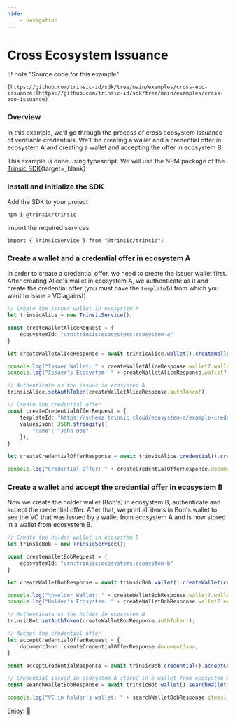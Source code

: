 ```yaml
---
hide:
    - navigation
---
```


# Cross Ecosystem Issuance

!!! note "Source code for this example"

    [https://github.com/trinsic-id/sdk/tree/main/examples/cross-eco-issuance](https://github.com/trinsic-id/sdk/tree/main/examples/cross-eco-issuance)

### Overview

In this example, we'll go through the process of cross ecosystem issuance of verifiable credentials.
We'll be creating a wallet and a credential offer in ecosystem A and creating a wallet and accepting the offer in ecosystem B.

This example is done using typescript. We will use the NPM package of the [Trinsic SDK](https://www.npmjs.com/package/@trinsic/trinsic){target=_blank}

### Install and initialize the SDK

Add the SDK to your project

```
npm i @trinsic/trinsic
```

Import the required services

```
import { TrinsicService } from "@trinsic/trinsic";
```

### Create a wallet and a credential offer in ecosystem A

In order to create a credential offer, we need to create the issuer wallet first. After creating Alice's wallet in
ecosystem A, we authenticate as it and create the credential offer (you must have the `templateId` from which you want to issue a VC against).

```ts
// Create the issuer wallet in ecosystem A
let trinsicAlice = new TrinsicService();

const createWalletAliceRequest = {
    ecosystemId: "urn:trinsic:ecosystems:ecosystem-a"
}

let createWalletAliceResponse = await trinsicAlice.wallet().createWallet(createWalletAliceRequest);

console.log("Issuer Wallet: " + createWalletAliceResponse.wallet?.walletId);
console.log("Issuer's Ecosystem: " + createWalletAliceResponse.wallet?.ecosystemId);

// Authenticate as the issuer in ecosystem A
trinsicAlice.setAuthToken(createWalletAliceResponse.authToken!);

// Create the credential offer
const createCredentialOfferRequest = {
    templateId: "https://schema.trinsic.cloud/ecosystem-a/example-credential",
    valuesJson: JSON.stringify({
        "name": "John Doe"
    }),
}

let createCredentialOfferResponse = await trinsicAlice.credential().createCredentialOffer(createCredentialOfferRequest);

console.log("Credential Offer: " + createCredentialOfferResponse.documentJson);
```

### Create a wallet and accept the credential offer in ecosystem B

Now we create the holder wallet (Bob's) in ecosystem B, authenticate and accept the credential offer. After that, we print
all items in Bob's wallet to see the VC that was issued by a wallet from ecosystem A and is now stored in a wallet from ecosystem B.

```ts
// Create the holder wallet in ecosystem B
let trinsicBob = new TrinsicService();

const createWalletBobRequest = {
    ecosystemId: "urn:trinsic:ecosystems:ecosystem-b"
}

let createWalletBobResponse = await trinsicBob.wallet().createWallet(createWalletBobRequest);

console.log("\nHolder Wallet: " + createWalletBobResponse.wallet?.walletId);
console.log("Holder's Ecosystem: " + createWalletBobResponse.wallet?.ecosystemId);

// Authenticate as the holder in ecosystem B
trinsicBob.setAuthToken(createWalletBobResponse.authToken!);

// Accept the credential offer
let acceptCredentialOfferRequest = {
    documentJson: createCredentialOfferResponse.documentJson,
}

const acceptCredentialResponse = await trinsicBob.credential().acceptCredential(acceptCredentialOfferRequest);

// Credential issued in ecosystem A stored in a wallet from ecosystem B
const searchWalletBobResponse = await trinsicBob.wallet().searchWallet();

console.log("VC in holder's wallet: " + searchWalletBobResponse.items);
```

Enjoy! 👋
